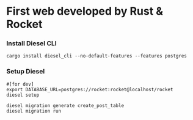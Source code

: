 # First web developed by Rust & Rocket

### Install Diesel CLI
```
cargo install diesel_cli --no-default-features --features postgres
```

### Setup Diesel
```
#[for dev]
export DATABASE_URL=postgres://rocket:rocket@localhost/rocket
diesel setup

diesel migration generate create_post_table
diesel migration run
```
